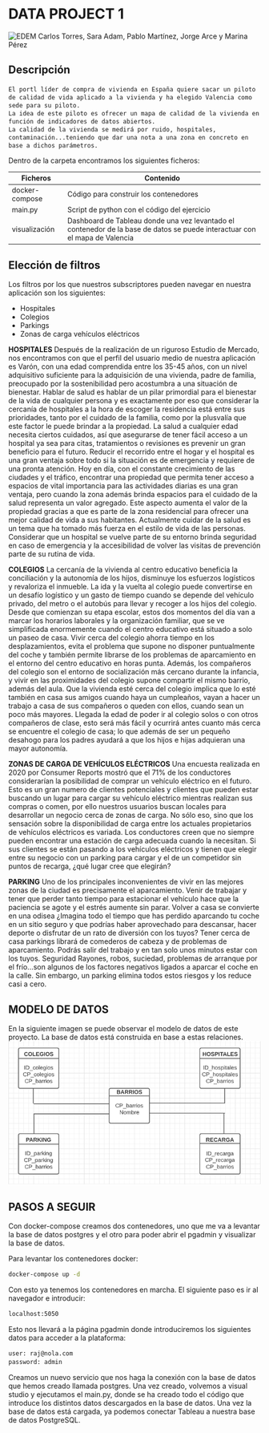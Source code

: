 # DATA PROJECT 1
![EDEM](https://datos.gob.es/sites/default/files/styles/success_image/public/success/images/idealista.jpg?itok=uX21SrOq)
Carlos Torres, Sara Adam, Pablo Martínez, Jorge Arce y Marina Pérez

## Descripción

    El portl líder de compra de vivienda en España quiere sacar un piloto de calidad de vida aplicado a la vivienda y ha elegido Valencia como sede para su piloto.
    La idea de este piloto es ofrecer un mapa de calidad de la vivienda en función de indicadores de datos abiertos. 
    La calidad de la vivienda se medirá por ruido, hospitales, contaminación...teniendo que dar una nota a una zona en concreto en base a dichos parámetros.

Dentro de la carpeta encontramos los siguientes ficheros:

| Ficheros | Contenido |
| ------ | ------ |
| docker-compose | Código para construir los contenedores |
| main.py | Script de python con el código del ejercicio |
| visualización | Dashboard de Tableau donde una vez levantado el contenedor de la base de datos se puede interactuar con el mapa de Valencia |

## Elección de filtros
Los filtros por los que nuestros subscriptores pueden navegar en nuestra aplicación son los siguientes:
- Hospitales
- Colegios
- Parkings
- Zonas de carga vehículos eléctricos

**HOSPITALES**
Después de la realización de un riguroso Estudio de Mercado, nos encontramos con que el perfil del usuario medio de nuestra aplicación es Varón, con una edad comprendida entre los 35-45 años, con un nivel adquisitivo suficiente para la adquisición de una vivienda, padre de familia,  preocupado por la sostenibilidad pero acostumbra a una situación de bienestar. 
Hablar de salud es hablar de un pilar primordial para el bienestar de la vida de cualquier persona y es exactamente por eso que considerar la cercanía de hospitales a la hora de escoger la residencia está entre sus prioridades, tanto por el cuidado de la familia, como por la plusvalía que este factor le puede brindar a la propiedad. 
La salud a cualquier edad necesita ciertos cuidados, así que asegurarse de tener fácil acceso a un hospital ya sea para citas, tratamientos o revisiones es prevenir un gran beneficio para el futuro. Reducir el recorrido entre el hogar y el hospital es una gran ventaja sobre todo si la situación es de emergencia y requiere de una pronta atención.
Hoy en día, con el constante crecimiento de las ciudades y el tráfico, encontrar una propiedad que permita tener acceso a espacios de vital importancia para las actividades diarias es una gran ventaja, pero cuando la zona además brinda espacios para el cuidado de la salud representa un valor agregado.  Este aspecto aumenta el valor de la propiedad gracias a que es parte de la zona residencial para ofrecer una mejor calidad de vida a sus habitantes. 
Actualmente cuidar de la salud es un tema que ha tomado más fuerza en el estilo de vida de las personas. Considerar que un hospital se vuelve parte de su entorno brinda seguridad en caso de emergencia y la accesibilidad de volver las visitas de prevención parte de su rutina de vida.

**COLEGIOS**
La cercanía de la vivienda al centro educativo beneficia la conciliación y la autonomía de los hijos, disminuye los esfuerzos logísticos y revaloriza el inmueble. La ida y la vuelta al colegio puede convertirse en un desafío logístico y un gasto de tiempo cuando se depende del vehículo privado, del metro o el autobús para llevar y recoger a los hijos del colegio. Desde que comienzan su etapa escolar, estos dos momentos del día van a marcar los horarios laborales y la organización familiar, que se ve simplificada enormemente cuando el centro educativo está situado a solo un paseo de casa.
Vivir cerca del colegio ahorra tiempo en los desplazamientos, evita el problema que supone no disponer puntualmente del coche y también permite librarse de los problemas de aparcamiento en el entorno del centro educativo en horas punta. Además, los compañeros del colegio son el entorno de socialización más cercano durante la infancia, y vivir en las proximidades del colegio supone compartir el mismo barrio, además del aula.
Que la vivienda esté cerca del colegio implica que lo esté también en casa sus amigos cuando haya un cumpleaños, vayan a hacer un trabajo a casa de sus compañeros o queden con ellos, cuando sean un poco más mayores. Llegada la edad de poder ir al colegio solos o con otros compañeros de clase, esto será más fácil y ocurrirá antes cuanto más cerca se encuentre el colegio de casa; lo que además de ser un pequeño desahogo para los padres ayudará a que los hijos e hijas adquieran una mayor autonomía.

**ZONAS DE CARGA DE VEHÍCULOS ELÉCTRICOS**
Una encuesta realizada en 2020 por Consumer Reports mostró que el 71% de los conductores considerarían la posibilidad de comprar un vehículo eléctrico en el futuro. Esto es un gran numero de clientes potenciales y clientes que pueden estar buscando un lugar para cargar su vehículo eléctrico mientras realizan sus compras o comen, por ello nuestros usuarios buscan locales para desarrollar un negocio cerca de zonas de carga.
No sólo eso, sino que los sensación sobre la disponibilidad de carga entre los actuales propietarios de vehículos eléctricos es variada. Los conductores creen que no siempre pueden encontrar una estación de carga adecuada cuando la necesitan. Si sus clientes se están pasando a los vehículos eléctricos y tienen que elegir entre su negocio con un parking para cargar y el de un competidor sin puntos de recarga, ¿qué lugar cree que elegirán?

**PARKING**
Uno de los principales inconvenientes de vivir en las mejores zonas de la ciudad es precisamente el aparcamiento. Venir de trabajar y tener que perder tanto tiempo para estacionar el vehículo hace que la paciencia se agote y el estrés aumente sin parar.  Volver a casa se convierte en una odisea ¿Imagina todo el tiempo que has perdido aparcando tu coche en un sitio seguro y que podrías haber aprovechado para descansar, hacer deporte o disfrutar de un rato de diversión con los tuyos? 
Tener cerca de casa parkings librará de comederos de cabeza y de problemas de aparcamiento. Podrás salir del trabajo y en tan solo unos minutos estar con los tuyos.
Seguridad Rayones, robos, suciedad, problemas de arranque por el frío...son algunos de los factores negativos ligados a aparcar el coche en la calle. Sin embargo, un parking elimina todos estos riesgos y los reduce casi a cero. 

## MODELO DE DATOS
En la siguiente imagen se puede observar el modelo de datos de este proyecto. La base de datos está construida en base a estas relaciones. 
![Modelo de datos](https://github.com/marinapb16/DATA-PROJECT-1/blob/main/tablas.png)

## PASOS A SEGUIR
Con docker-compose creamos dos contenedores, uno que me va a levantar la base de datos postgres y el otro para poder abrir el pgadmin y visualizar la base de datos. 

Para levantar los contenedores docker:
```sh
docker-compose up -d
```
Con esto ya tenemos los contenedores en marcha. El siguiente paso es ir al navegador e introducir:
```sh
localhost:5050
```
Esto nos llevará a la página pgadmin donde introduciremos los siguientes datos para acceder a la plataforma:
```sh
user: raj@nola.com
password: admin
```
Creamos un nuevo servicio que nos haga la conexión con la base de datos que hemos creado llamada postgres. Una vez creado, volvemos a visual studio y ejecutamos el main.py, donde se ha creado todo el código que introduce los distintos datos descargados en la base de datos. Una vez la base de datos está cargada, ya podemos conectar Tableau a nuestra base de datos PostgreSQL.

